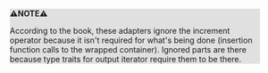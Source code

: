 <div style="margin:2em; background-color: #e0e0e0;">

<strong>⚠️NOTE️️️⚠️</strong>

According to the book, these adapters ignore the increment operator because it isn't required for what's being done (insertion function calls to the wrapped container). Ignored parts are there because type traits for output iterator require them to be there.
</div>

